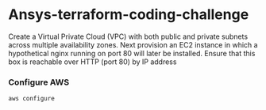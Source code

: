 # Ansys-terraform-coding-challenge
Create a Virtual Private Cloud (VPC) with both public and private subnets across multiple availability zones. Next provision an EC2 instance in which a hypothetical nginx running on port 80 will later be installed. Ensure that this box is reachable over HTTP (port 80) by IP address

### Configure AWS
```bash
aws configure
```


